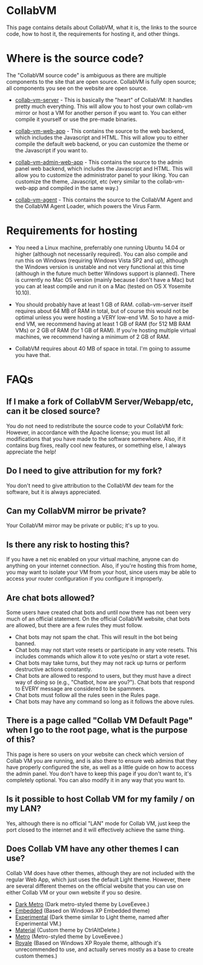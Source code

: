 # CollabVM
This page contains details about CollabVM, what it is, the links to the source code, how to host it, the requirements for hosting it, and other things.

# Where is the source code?
The "CollabVM source code" is ambiguous as there are multiple components to the site that are open source. CollabVM is fully open source; all components you see on the website are open source. 

* [collab-vm-server](https://github.com/computernewb/collab-vm-server) - This is basically the "heart" of CollabVM: It handles pretty much everything. This will allow you to host your own collab-vm mirror or host a VM for another person if you want to. You can either compile it yourself or use the pre-made binaries.

* [collab-vm-web-app](https://github.com/computernewb/collab-vm-web-app) - This contains the source to the web backend, which includes the Javascript and HTML. This will allow you to either compile the default web backend, or you can customize the theme or the Javascript if you want to.

* [collab-vm-admin-web-app](https://github.com/computernewb/collab-vm-admin-web-app) - This contains the source to the admin panel web backend, which includes the Javascript and HTML. This will allow you to customize the administrator panel to your liking. You can customize the theme, Javascript, etc (very similar to the collab-vm-web-app and compiled in the same way.)

* [collab-vm-agent](https://github.com/computernewb/collab-vm-agent) - This contains the source to the CollabVM Agent and the CollabVM Agent Loader, which powers the Virus Farm. 

# Requirements for hosting
* You need a Linux machine, preferrably one running Ubuntu 14.04 or higher (although not necessarily required). You can also compile and run this on Windows (requiring Windows Vista SP2 and up), although the Windows version is unstable and not very functional at this time (although in the future much better Windows support is planned). There is currently no Mac OS version (mainly because I don't have a Mac) but you can at least compile and run it on a Mac (tested on OS X Yosemite 10.10).

* You should probably have at least 1 GB of RAM. collab-vm-server itself requires about 64 MB of RAM in total, but of course this would not be optimal unless you were hosting a VERY low-end VM. So to have a mid-end VM, we recommend having at least 1 GB of RAM (for 512 MB RAM VMs) or 2 GB of RAM (for 1 GB of RAM).  If you're hosting multiple virtual machines, we recommend having a minimum of 2 GB of RAM.

* CollabVM requires about 40 MB of space in total. I'm going to assume you have that.

# FAQs

## If I make a fork of CollabVM Server/Webapp/etc, can it be closed source?
You do not need to redistribute the source code to your CollabVM fork: However, in accordance with the Apache license; you must list all modifications that you have made to the software somewhere. Also, if it contains bug fixes, really cool new features, or something else, I always appreciate the help!

## Do I need to give attribution for my fork?
You don't need to give attribution to the CollabVM dev team for the software, but it is always appreciated.

## Can my CollabVM mirror be private?
Your CollabVM mirror may be private or public; it's up to you.

## Is there any risk to hosting this?
If you have a net nic enabled on your virtual machine, anyone can do anything on your internet connection. Also, if you're hosting this from home, you may want to isolate your VM from your host, since users may be able to access your router configuration if you configure it improperly.

## Are chat bots allowed?
Some users have created chat bots and until now there has not been very much of an official statement. On the official CollabVM website, chat bots are allowed, but there are a few rules they must follow. 

* Chat bots may not spam the chat. This will result in the bot being banned.
* Chat bots may not start vote resets or participate in any vote resets. This includes commands which allow it to vote yes/no or start a vote reset. 
* Chat bots may take turns, but they may not rack up turns or perform destructive actions constantly.
* Chat bots are allowed to respond to users, but they must have a direct way of doing so (e.g., "Chatbot, how are you?"). Chat bots that respond to EVERY message are considered to be spammers.
* Chat bots must follow all the rules seen in the Rules page.
* Chat bots may have any command so long as it follows the above rules.

## There is a page called "Collab VM Default Page" when I go to the root page, what is the purpose of this?
This page is here so users on your website can check which version of Collab VM you are running, and is also there to ensure web admins that they have properly configured the site, as well as a little guide on how to access the admin panel. You don't have to keep this page if you don't want to, it's completely optional. You can also modify it in any way that you want to.

## Is it possible to host Collab VM for my family / on my LAN?
Yes, although there is no official "LAN" mode for Collab VM, just keep the port closed to the internet and it will effectively achieve the same thing.

## Does Collab VM have any other themes I can use?
Collab VM does have other themes, although they are not included with the regular Web App, which just uses the default Light theme. However, there are several different themes on the official website that you can use on either Collab VM or your own website if you so desire.

* [Dark Metro](http://computernewb.com/collab-vm/themes/dark-metro/) (Dark metro-styled theme by LoveEevee.)
* [Embedded](http://computernewb.com/collab-vm/themes/embedded/) (Based on Windows XP Embedded theme)
* [Experimental](http://computernewb.com/collab-vm/themes/experimental/) (Dark theme similar to Light theme, named after Experimental VM.)
* [Material](http://computernewb.com/collab-vm/themes/material/) (Custom theme by CtrlAltDelete.)
* [Metro](http://computernewb.com/collab-vm/themes/metro/) (Metro-styled theme by LoveEevee.)
* [Royale](http://computernewb.com/collab-vm/themes/royale/) (Based on Windows XP Royale theme, although it's unrecommended to use, and actually serves mostly as a base to create custom themes.)
